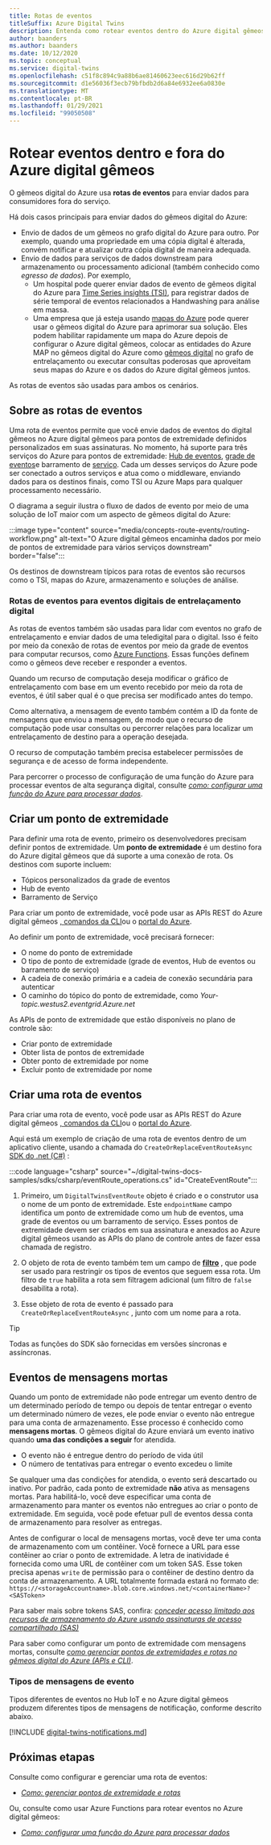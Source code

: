 ```yaml
---
title: Rotas de eventos
titleSuffix: Azure Digital Twins
description: Entenda como rotear eventos dentro do Azure digital gêmeos e para outros serviços do Azure.
author: baanders
ms.author: baanders
ms.date: 10/12/2020
ms.topic: conceptual
ms.service: digital-twins
ms.openlocfilehash: c51f8c894c9a88b6ae81460623eec616d29b62ff
ms.sourcegitcommit: d1e56036f3ecb79bfbdb2d6a84e6932ee6a0830e
ms.translationtype: MT
ms.contentlocale: pt-BR
ms.lasthandoff: 01/29/2021
ms.locfileid: "99050508"
---
```

# <a name="route-events-within-and-outside-of-azure-digital-twins"></a>Rotear eventos dentro e fora do Azure digital gêmeos

O gêmeos digital do Azure usa **rotas de eventos** para enviar dados para consumidores fora do serviço. 

Há dois casos principais para enviar dados do gêmeos digital do Azure:
* Envio de dados de um gêmeos no grafo digital do Azure para outro. Por exemplo, quando uma propriedade em uma cópia digital é alterada, convém notificar e atualizar outra cópia digital de maneira adequada.
* Envio de dados para serviços de dados downstream para armazenamento ou processamento adicional (também conhecido como *egresso de dados*). Por exemplo,
  - Um hospital pode querer enviar dados de evento de gêmeos digital do Azure para [Time Series insights (TSI)](../time-series-insights/overview-what-is-tsi.md), para registrar dados de série temporal de eventos relacionados a Handwashing para análise em massa.
  - Uma empresa que já esteja usando [mapas do Azure](../azure-maps/about-azure-maps.md) pode querer usar o gêmeos digital do Azure para aprimorar sua solução. Eles podem habilitar rapidamente um mapa do Azure depois de configurar o Azure digital gêmeos, colocar as entidades do Azure MAP no gêmeos digital do Azure como [gêmeos digital](concepts-twins-graph.md) no grafo de entrelaçamento ou executar consultas poderosas que aproveitam seus mapas do Azure e os dados do Azure digital gêmeos juntos.

As rotas de eventos são usadas para ambos os cenários.

## <a name="about-event-routes"></a>Sobre as rotas de eventos

Uma rota de eventos permite que você envie dados de eventos do digital gêmeos no Azure digital gêmeos para pontos de extremidade definidos personalizados em suas assinaturas. No momento, há suporte para três serviços do Azure para pontos de extremidade: [Hub de eventos](../event-hubs/event-hubs-about.md), [grade de eventos](../event-grid/overview.md)e barramento de [serviço](../service-bus-messaging/service-bus-messaging-overview.md). Cada um desses serviços do Azure pode ser conectado a outros serviços e atua como o middleware, enviando dados para os destinos finais, como TSI ou Azure Maps para qualquer processamento necessário.

O diagrama a seguir ilustra o fluxo de dados de evento por meio de uma solução de IoT maior com um aspecto de gêmeos digital do Azure:

:::image type="content" source="media/concepts-route-events/routing-workflow.png" alt-text="O Azure digital gêmeos encaminha dados por meio de pontos de extremidade para vários serviços downstream" border="false":::

Os destinos de downstream típicos para rotas de eventos são recursos como o TSI, mapas do Azure, armazenamento e soluções de análise.

### <a name="event-routes-for-internal-digital-twin-events"></a>Rotas de eventos para eventos digitais de entrelaçamento digital

As rotas de eventos também são usadas para lidar com eventos no grafo de entrelaçamento e enviar dados de uma teledigital para o digital. Isso é feito por meio da conexão de rotas de eventos por meio da grade de eventos para computar recursos, como [Azure Functions](../azure-functions/functions-overview.md). Essas funções definem como o gêmeos deve receber e responder a eventos. 

Quando um recurso de computação deseja modificar o gráfico de entrelaçamento com base em um evento recebido por meio da rota de eventos, é útil saber qual é o que precisa ser modificado antes do tempo. 

Como alternativa, a mensagem de evento também contém a ID da fonte de mensagens que enviou a mensagem, de modo que o recurso de computação pode usar consultas ou percorrer relações para localizar um entrelaçamento de destino para a operação desejada. 

O recurso de computação também precisa estabelecer permissões de segurança e de acesso de forma independente.

Para percorrer o processo de configuração de uma função do Azure para processar eventos de alta segurança digital, consulte [*como: configurar uma função do Azure para processar dados*](how-to-create-azure-function.md).

## <a name="create-an-endpoint"></a>Criar um ponto de extremidade

Para definir uma rota de evento, primeiro os desenvolvedores precisam definir pontos de extremidade. Um **ponto de extremidade** é um destino fora do Azure digital gêmeos que dá suporte a uma conexão de rota. Os destinos com suporte incluem:
* Tópicos personalizados da grade de eventos
* Hub de evento
* Barramento de Serviço

Para criar um ponto de extremidade, você pode usar as APIs REST do Azure digital gêmeos [, comandos da CLI](how-to-manage-routes-apis-cli.md#create-an-endpoint-for-azure-digital-twins)ou o [portal do Azure](how-to-manage-routes-portal.md#create-an-endpoint-for-azure-digital-twins).

Ao definir um ponto de extremidade, você precisará fornecer:
* O nome do ponto de extremidade
* O tipo de ponto de extremidade (grade de eventos, Hub de eventos ou barramento de serviço)
* A cadeia de conexão primária e a cadeia de conexão secundária para autenticar 
* O caminho do tópico do ponto de extremidade, como *Your-topic.westus2.eventgrid.Azure.net*

As APIs de ponto de extremidade que estão disponíveis no plano de controle são:
* Criar ponto de extremidade
* Obter lista de pontos de extremidade
* Obter ponto de extremidade por nome
* Excluir ponto de extremidade por nome

## <a name="create-an-event-route"></a>Criar uma rota de eventos
 
Para criar uma rota de evento, você pode usar as APIs REST do Azure digital gêmeos [, comandos da CLI](how-to-manage-routes-apis-cli.md#create-an-event-route)ou o [portal do Azure](how-to-manage-routes-portal.md#create-an-event-route).

Aqui está um exemplo de criação de uma rota de eventos dentro de um aplicativo cliente, usando a chamada do `CreateOrReplaceEventRouteAsync` [SDK do .net (C#)](/dotnet/api/overview/azure/digitaltwins/client?view=azure-dotnet&preserve-view=true) : 

:::code language="csharp" source="~/digital-twins-docs-samples/sdks/csharp/eventRoute_operations.cs" id="CreateEventRoute":::

1. Primeiro, um `DigitalTwinsEventRoute` objeto é criado e o construtor usa o nome de um ponto de extremidade. Este `endpointName` campo identifica um ponto de extremidade como um hub de eventos, uma grade de eventos ou um barramento de serviço. Esses pontos de extremidade devem ser criados em sua assinatura e anexados ao Azure digital gêmeos usando as APIs do plano de controle antes de fazer essa chamada de registro.

2. O objeto de rota de evento também tem um campo de [**filtro**](how-to-manage-routes-apis-cli.md#filter-events) , que pode ser usado para restringir os tipos de eventos que seguem essa rota. Um filtro de `true` habilita a rota sem filtragem adicional (um filtro de `false` desabilita a rota). 

3. Esse objeto de rota de evento é passado para `CreateOrReplaceEventRouteAsync` , junto com um nome para a rota.

> [!TIP]
> Todas as funções do SDK são fornecidas em versões síncronas e assíncronas.

## <a name="dead-letter-events"></a>Eventos de mensagens mortas

Quando um ponto de extremidade não pode entregar um evento dentro de um determinado período de tempo ou depois de tentar entregar o evento um determinado número de vezes, ele pode enviar o evento não entregue para uma conta de armazenamento. Esse processo é conhecido como **mensagens mortas**. O gêmeos digital do Azure enviará um evento inativo quando **uma das condições a seguir** for atendida. 

* O evento não é entregue dentro do período de vida útil
* O número de tentativas para entregar o evento excedeu o limite

Se qualquer uma das condições for atendida, o evento será descartado ou inativo. Por padrão, cada ponto de extremidade **não** ativa as mensagens mortas. Para habilitá-lo, você deve especificar uma conta de armazenamento para manter os eventos não entregues ao criar o ponto de extremidade. Em seguida, você pode efetuar pull de eventos dessa conta de armazenamento para resolver as entregas.

Antes de configurar o local de mensagens mortas, você deve ter uma conta de armazenamento com um contêiner. Você fornece a URL para esse contêiner ao criar o ponto de extremidade. A letra de inatividade é fornecida como uma URL de contêiner com um token SAS. Esse token precisa apenas `write` de permissão para o contêiner de destino dentro da conta de armazenamento. A URL totalmente formada estará no formato de: `https://<storageAccountname>.blob.core.windows.net/<containerName>?<SASToken>`

Para saber mais sobre tokens SAS, confira: [ *conceder acesso limitado aos recursos de armazenamento do Azure usando assinaturas de acesso compartilhado (SAS)*](../storage/common/storage-sas-overview.md)

Para saber como configurar um ponto de extremidade com mensagens mortas, consulte [*como gerenciar pontos de extremidades e rotas no gêmeos digital do Azure (APIs e CLI)*](how-to-manage-routes-apis-cli.md#create-an-endpoint-with-dead-lettering).

### <a name="types-of-event-messages"></a>Tipos de mensagens de evento

Tipos diferentes de eventos no Hub IoT e no Azure digital gêmeos produzem diferentes tipos de mensagens de notificação, conforme descrito abaixo.

[!INCLUDE [digital-twins-notifications.md](../../includes/digital-twins-notifications.md)]

## <a name="next-steps"></a>Próximas etapas

Consulte como configurar e gerenciar uma rota de eventos:
* [*Como: gerenciar pontos de extremidade e rotas*](how-to-manage-routes-apis-cli.md)

Ou, consulte como usar Azure Functions para rotear eventos no Azure digital gêmeos:
* [*Como: configurar uma função do Azure para processar dados*](how-to-create-azure-function.md)